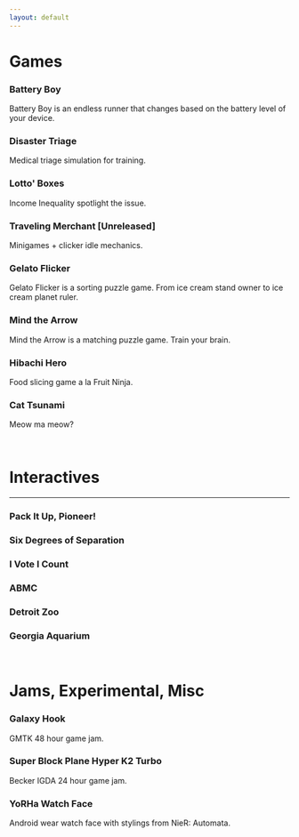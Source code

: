 ```yaml
---
layout: default
---
```


#  Games
### Battery Boy
Battery Boy is an endless runner that changes based on the battery level of your device.

### Disaster Triage
Medical triage simulation for training.

### Lotto' Boxes
Income Inequality spotlight the issue.

### Traveling Merchant [Unreleased]
Minigames + clicker idle mechanics.

### Gelato Flicker
Gelato Flicker is a sorting puzzle game. From ice cream stand owner to ice cream planet ruler.

### Mind the Arrow
Mind the Arrow is a matching puzzle game. Train your brain.

### Hibachi Hero
Food slicing game a la Fruit Ninja.

### Cat Tsunami
Meow ma meow?

<br/>

# Interactives
* * *

### Pack It Up, Pioneer!

### Six Degrees of Separation

### I Vote I Count 

### ABMC

### Detroit Zoo

### Georgia Aquarium

<br/>

# Jams, Experimental, Misc

### Galaxy Hook
GMTK 48 hour game jam.

### Super Block Plane Hyper K2 Turbo
Becker IGDA 24 hour game jam.

### YoRHa Watch Face
Android wear watch face with stylings from NieR: Automata.
